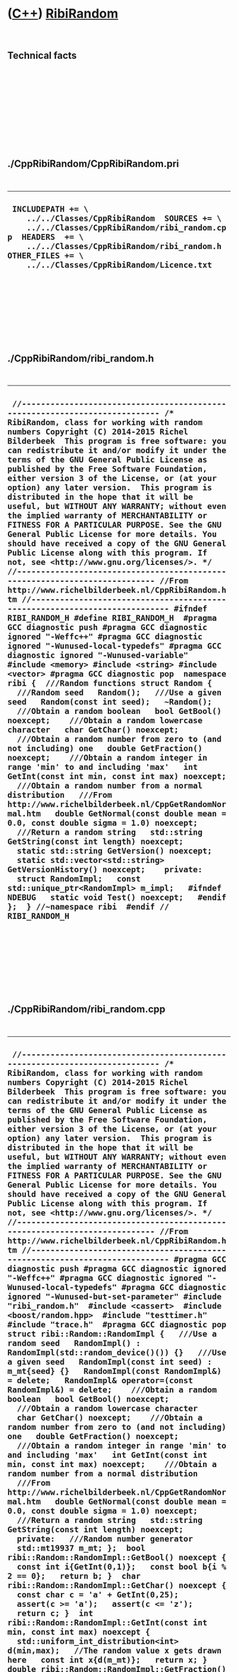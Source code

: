 



 

 

 

 

 

([C++](Cpp.htm)) [RibiRandom](CppRibiRandom.htm)
================================================

 

Technical facts
---------------

 

 

 

 

 

 

./CppRibiRandom/CppRibiRandom.pri
---------------------------------

 

  ----------------------------------------------------------------------------------------------------------------------------------------------------------------------------------------------------------------------------------------------
  ` INCLUDEPATH += \     ../../Classes/CppRibiRandom  SOURCES += \     ../../Classes/CppRibiRandom/ribi_random.cpp  HEADERS  += \     ../../Classes/CppRibiRandom/ribi_random.h  OTHER_FILES += \     ../../Classes/CppRibiRandom/Licence.txt`
  ----------------------------------------------------------------------------------------------------------------------------------------------------------------------------------------------------------------------------------------------

 

 

 

 

 

./CppRibiRandom/ribi\_random.h
------------------------------

 

  ------------------------------------------------------------------------------------------------------------------------------------------------------------------------------------------------------------------------------------------------------------------------------------------------------------------------------------------------------------------------------------------------------------------------------------------------------------------------------------------------------------------------------------------------------------------------------------------------------------------------------------------------------------------------------------------------------------------------------------------------------------------------------------------------------------------------------------------------------------------------------------------------------------------------------------------------------------------------------------------------------------------------------------------------------------------------------------------------------------------------------------------------------------------------------------------------------------------------------------------------------------------------------------------------------------------------------------------------------------------------------------------------------------------------------------------------------------------------------------------------------------------------------------------------------------------------------------------------------------------------------------------------------------------------------------------------------------------------------------------------------------------------------------------------------------------------------------------------------------------------------------------------------------------------------------------------------------------------------------------------------------------------------------------------------------------------------------------------------------------------------------------------------------------------------------------------------------------------------------------------------------------------------------------------------------------------------------------------------------------------------------------------------------------------------------------------------------------
  ` //--------------------------------------------------------------------------- /* RibiRandom, class for working with random numbers Copyright (C) 2014-2015 Richel Bilderbeek  This program is free software: you can redistribute it and/or modify it under the terms of the GNU General Public License as published by the Free Software Foundation, either version 3 of the License, or (at your option) any later version.  This program is distributed in the hope that it will be useful, but WITHOUT ANY WARRANTY; without even the implied warranty of MERCHANTABILITY or FITNESS FOR A PARTICULAR PURPOSE. See the GNU General Public License for more details. You should have received a copy of the GNU General Public License along with this program. If not, see <http://www.gnu.org/licenses/>. */ //--------------------------------------------------------------------------- //From http://www.richelbilderbeek.nl/CppRibiRandom.htm //--------------------------------------------------------------------------- #ifndef RIBI_RANDOM_H #define RIBI_RANDOM_H  #pragma GCC diagnostic push #pragma GCC diagnostic ignored "-Weffc++" #pragma GCC diagnostic ignored "-Wunused-local-typedefs" #pragma GCC diagnostic ignored "-Wunused-variable" #include <memory> #include <string> #include <vector> #pragma GCC diagnostic pop  namespace ribi {  ///Random functions struct Random {   ///Random seed   Random();   ///Use a given seed   Random(const int seed);   ~Random();    ///Obtain a random boolean   bool GetBool() noexcept;    ///Obtain a random lowercase character   char GetChar() noexcept;    ///Obtain a random number from zero to (and not including) one   double GetFraction() noexcept;    ///Obtain a random integer in range 'min' to and including 'max'   int GetInt(const int min, const int max) noexcept;    ///Obtain a random number from a normal distribution   ///From http://www.richelbilderbeek.nl/CppGetRandomNormal.htm   double GetNormal(const double mean = 0.0, const double sigma = 1.0) noexcept;    ///Return a random string   std::string GetString(const int length) noexcept;    static std::string GetVersion() noexcept;   static std::vector<std::string> GetVersionHistory() noexcept;    private:   struct RandomImpl;   const std::unique_ptr<RandomImpl> m_impl;   #ifndef NDEBUG   static void Test() noexcept;   #endif };  } //~namespace ribi  #endif // RIBI_RANDOM_H`
  ------------------------------------------------------------------------------------------------------------------------------------------------------------------------------------------------------------------------------------------------------------------------------------------------------------------------------------------------------------------------------------------------------------------------------------------------------------------------------------------------------------------------------------------------------------------------------------------------------------------------------------------------------------------------------------------------------------------------------------------------------------------------------------------------------------------------------------------------------------------------------------------------------------------------------------------------------------------------------------------------------------------------------------------------------------------------------------------------------------------------------------------------------------------------------------------------------------------------------------------------------------------------------------------------------------------------------------------------------------------------------------------------------------------------------------------------------------------------------------------------------------------------------------------------------------------------------------------------------------------------------------------------------------------------------------------------------------------------------------------------------------------------------------------------------------------------------------------------------------------------------------------------------------------------------------------------------------------------------------------------------------------------------------------------------------------------------------------------------------------------------------------------------------------------------------------------------------------------------------------------------------------------------------------------------------------------------------------------------------------------------------------------------------------------------------------------------------------

 

 

 

 

 

./CppRibiRandom/ribi\_random.cpp
--------------------------------

 

  -----------------------------------------------------------------------------------------------------------------------------------------------------------------------------------------------------------------------------------------------------------------------------------------------------------------------------------------------------------------------------------------------------------------------------------------------------------------------------------------------------------------------------------------------------------------------------------------------------------------------------------------------------------------------------------------------------------------------------------------------------------------------------------------------------------------------------------------------------------------------------------------------------------------------------------------------------------------------------------------------------------------------------------------------------------------------------------------------------------------------------------------------------------------------------------------------------------------------------------------------------------------------------------------------------------------------------------------------------------------------------------------------------------------------------------------------------------------------------------------------------------------------------------------------------------------------------------------------------------------------------------------------------------------------------------------------------------------------------------------------------------------------------------------------------------------------------------------------------------------------------------------------------------------------------------------------------------------------------------------------------------------------------------------------------------------------------------------------------------------------------------------------------------------------------------------------------------------------------------------------------------------------------------------------------------------------------------------------------------------------------------------------------------------------------------------------------------------------------------------------------------------------------------------------------------------------------------------------------------------------------------------------------------------------------------------------------------------------------------------------------------------------------------------------------------------------------------------------------------------------------------------------------------------------------------------------------------------------------------------------------------------------------------------------------------------------------------------------------------------------------------------------------------------------------------------------------------------------------------------------------------------------------------------------------------------------------------------------------------------------------------------------------------------------------------------------------------------------------------------------------------------------------------------------------------------------------------------------------------------------------------------------------------------------------------------------------------------------------------------------------------------------------------------------------------------------------------------------------------------------------------------------------------------------------------------------------------------------------------------------------------------------------------------------------------------------------------------------------------------------------------------------------------------------------------------------------------------------------------------------------------------------------------------------------------------------------------------------------------------------------------------------------------------------------------------------------------------------------------------------------------------------------------------------------------------------------------------------------------------------------------------------------------------------------------------------------------------------------------------------------------------------------------------------------------------------------------------------------------------------------------------------------------------------------------------------------------------------------------------------------------------------------------------------------------------------------------------------------------------
  ` //--------------------------------------------------------------------------- /* RibiRandom, class for working with random numbers Copyright (C) 2014-2015 Richel Bilderbeek  This program is free software: you can redistribute it and/or modify it under the terms of the GNU General Public License as published by the Free Software Foundation, either version 3 of the License, or (at your option) any later version.  This program is distributed in the hope that it will be useful, but WITHOUT ANY WARRANTY; without even the implied warranty of MERCHANTABILITY or FITNESS FOR A PARTICULAR PURPOSE. See the GNU General Public License for more details. You should have received a copy of the GNU General Public License along with this program. If not, see <http://www.gnu.org/licenses/>. */ //--------------------------------------------------------------------------- //From http://www.richelbilderbeek.nl/CppRibiRandom.htm //--------------------------------------------------------------------------- #pragma GCC diagnostic push #pragma GCC diagnostic ignored "-Weffc++" #pragma GCC diagnostic ignored "-Wunused-local-typedefs" #pragma GCC diagnostic ignored "-Wunused-but-set-parameter" #include "ribi_random.h"  #include <cassert>  #include <boost/random.hpp>  #include "testtimer.h" #include "trace.h"  #pragma GCC diagnostic pop  struct ribi::Random::RandomImpl {   ///Use a random seed   RandomImpl() : RandomImpl(std::random_device()()) {}   ///Use a given seed   RandomImpl(const int seed) : m_mt{seed} {}   RandomImpl(const RandomImpl&) = delete;   RandomImpl& operator=(const RandomImpl&) = delete;    ///Obtain a random boolean   bool GetBool() noexcept;    ///Obtain a random lowercase character   char GetChar() noexcept;    ///Obtain a random number from zero to (and not including) one   double GetFraction() noexcept;    ///Obtain a random integer in range 'min' to and including 'max'   int GetInt(const int min, const int max) noexcept;    ///Obtain a random number from a normal distribution   ///From http://www.richelbilderbeek.nl/CppGetRandomNormal.htm   double GetNormal(const double mean = 0.0, const double sigma = 1.0) noexcept;    ///Return a random string   std::string GetString(const int length) noexcept;    private:   ///Random number generator   std::mt19937 m_mt; };  bool ribi::Random::RandomImpl::GetBool() noexcept {   const int i{GetInt(0,1)};   const bool b{i % 2 == 0};   return b; }  char ribi::Random::RandomImpl::GetChar() noexcept {   const char c = 'a' + GetInt(0,25);   assert(c >= 'a');   assert(c <= 'z');   return c; }  int ribi::Random::RandomImpl::GetInt(const int min, const int max) noexcept {   std::uniform_int_distribution<int> d(min,max);   //The random value x gets drawn here   const int x{d(m_mt)};   return x; }  double ribi::Random::RandomImpl::GetFraction() noexcept {   static std::uniform_real_distribution<double> d(0.0,1.0);   //The random value x gets drawn here   const double x{d(m_mt)};   return x; }  double ribi::Random::RandomImpl::GetNormal(const double mean, const double sigma) noexcept {   std::normal_distribution<double> d(mean,sigma);   //The random value x gets drawn here   const double x{d(m_mt)};   return x; }  std::string ribi::Random::RandomImpl::GetString(const int length) noexcept {   std::string s;   s.resize(length);   std::generate(std::begin(s),std::end(s),    [this](){ return this->GetChar(); }   );   return s; }  ribi::Random::Random() : m_impl{new RandomImpl} {   #ifndef NDEBUG   Test();   #endif }  ribi::Random::Random(const int seed) : m_impl{new RandomImpl(seed)} {   #ifndef NDEBUG   Test();   #endif }  ribi::Random::~Random() {   //Otherwise trouble with forward declarations }  bool ribi::Random::GetBool() noexcept {   return m_impl->GetBool(); }  char ribi::Random::GetChar() noexcept {   return m_impl->GetChar(); }  double ribi::Random::GetFraction() noexcept {   return m_impl->GetFraction(); }  int ribi::Random::GetInt(const int min, const int max) noexcept {   return m_impl->GetInt(min,max); }  double ribi::Random::GetNormal(const double mean, const double sigma) noexcept {   return m_impl->GetNormal(mean,sigma); }  std::string ribi::Random::GetString(const int length) noexcept {   return m_impl->GetString(length); }  std::string ribi::Random::GetVersion() noexcept {   return "1.1"; }  std::vector<std::string> ribi::Random::GetVersionHistory() noexcept {   return {     "2014-07-29: Version 1.0: initial version"     "2014-12-27: Version 1.1: removed deprecated functions"   }; }  #ifndef NDEBUG void ribi::Random::Test() noexcept {   {     static bool is_tested{false};     if (is_tested) return;     is_tested = true;   }   const TestTimer test_timer(__func__,__FILE__,1.0);   Random r(42);   {     assert(r.GetFraction() >= 0.0);     assert(r.GetFraction()  < 1.0);   }   {     const auto s = r.GetString(99);     assert(std::count(std::begin(s),std::end(s),s[0]) < 10);   } } #endif`
  -----------------------------------------------------------------------------------------------------------------------------------------------------------------------------------------------------------------------------------------------------------------------------------------------------------------------------------------------------------------------------------------------------------------------------------------------------------------------------------------------------------------------------------------------------------------------------------------------------------------------------------------------------------------------------------------------------------------------------------------------------------------------------------------------------------------------------------------------------------------------------------------------------------------------------------------------------------------------------------------------------------------------------------------------------------------------------------------------------------------------------------------------------------------------------------------------------------------------------------------------------------------------------------------------------------------------------------------------------------------------------------------------------------------------------------------------------------------------------------------------------------------------------------------------------------------------------------------------------------------------------------------------------------------------------------------------------------------------------------------------------------------------------------------------------------------------------------------------------------------------------------------------------------------------------------------------------------------------------------------------------------------------------------------------------------------------------------------------------------------------------------------------------------------------------------------------------------------------------------------------------------------------------------------------------------------------------------------------------------------------------------------------------------------------------------------------------------------------------------------------------------------------------------------------------------------------------------------------------------------------------------------------------------------------------------------------------------------------------------------------------------------------------------------------------------------------------------------------------------------------------------------------------------------------------------------------------------------------------------------------------------------------------------------------------------------------------------------------------------------------------------------------------------------------------------------------------------------------------------------------------------------------------------------------------------------------------------------------------------------------------------------------------------------------------------------------------------------------------------------------------------------------------------------------------------------------------------------------------------------------------------------------------------------------------------------------------------------------------------------------------------------------------------------------------------------------------------------------------------------------------------------------------------------------------------------------------------------------------------------------------------------------------------------------------------------------------------------------------------------------------------------------------------------------------------------------------------------------------------------------------------------------------------------------------------------------------------------------------------------------------------------------------------------------------------------------------------------------------------------------------------------------------------------------------------------------------------------------------------------------------------------------------------------------------------------------------------------------------------------------------------------------------------------------------------------------------------------------------------------------------------------------------------------------------------------------------------------------------------------------------------------------------------------------------------------------------------------------------------------

 

 

 

 

 





 

[![Valid XHTML 1.0 Strict](valid-xhtml10.png){width="88"
height="31"}](http://validator.w3.org/check?uri=referer)

This page has been created by the [tool](Tools.htm)
[CodeToHtml](ToolCodeToHtml.htm)
